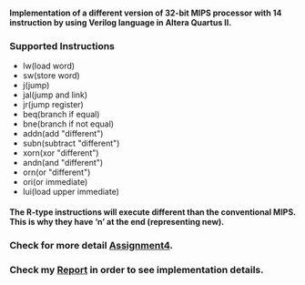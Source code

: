 #### Implementation of a different version of 32-bit MIPS processor with 14 instruction by using Verilog language in Altera Quartus II.
### Supported Instructions

- lw(load word)
- sw(store word)
- j(jump)
- jal(jump and link)
- jr(jump register)
- beq(branch if equal)
- bne(branch if not equal)
- addn(add "different")
- subn(subtract "different")
- xorn(xor "different")
- andn(and "different")
- orn(or "different")
- ori(or immediate)
- lui(load upper immediate)

#### The R-type instructions will execute different than the conventional MIPS. This is why they have ‘n’ at the end (representing new).

### Check for more detail [Assignment4](https://github.com/akifkartal03/CSE331-Computer-Organization/blob/master/HW4-MIPS%2032bit%20Processor/Assignment4.pdf).

### Check my [Report](https://github.com/akifkartal03/CSE331-Computer-Organization/blob/master/HW4-MIPS%2032bit%20Processor/Report_hw4.pdf) in order to see implementation details.

